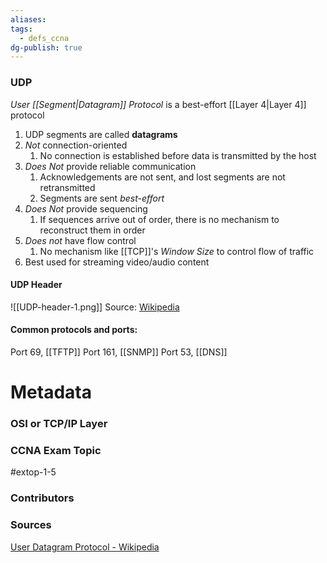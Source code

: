 ```yaml
---
aliases: 
tags:
  - defs_ccna
dg-publish: true
---
```

### UDP
*User [[Segment|Datagram]] Protocol* is a best-effort [[Layer 4|Layer 4]] protocol
1. UDP segments are called **datagrams**
2. *Not* connection-oriented
	1. No connection is established before data is transmitted by the host
3. *Does Not* provide reliable communication
	1. Acknowledgements are not sent, and lost segments are not retransmitted
	2. Segments are sent *best-effort*
4. *Does Not* provide sequencing
	1. If sequences arrive out of order, there is no mechanism to reconstruct them in order
5. *Does not* have flow control
	1. No mechanism like [[TCP]]'s *Window Size* to control flow of traffic
6. Best used for streaming video/audio content
#### UDP Header
![[UDP-header-1.png]]
Source: [Wikipedia](https://en.wikipedia.org/wiki/User_Datagram_Protocol#UDP_datagram_structure)
#### Common protocols and ports:
Port 69,  [[TFTP]]
Port 161, [[SNMP]]
Port 53, [[DNS]]

# Metadata
### OSI or TCP/IP Layer

### CCNA Exam Topic
#extop-1-5
### Contributors

### Sources
[User Datagram Protocol - Wikipedia](https://en.wikipedia.org/wiki/User_Datagram_Protocol)